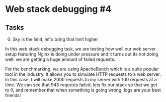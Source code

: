 # Web stack debugging #4

## Tasks
0. Sky is the limit, let's bring that limit higher

In this web stack debugging task, we are testing how well our web server setup featuring Nginx is doing under pressure and it turns out its not doing well: we are getting a huge amount of failed requests.

For the benchmarking, we are using ApacheBench which is a quite popular tool in the industry. It allows you to simulate HTTP requests to a web server. In this case, I will make 2000 requests to my server with 100 requests at a time. We can see that 943 requests failed, lets fix our stack so that we get to 0, and remember that when something is going wrong, logs are your best friends!

